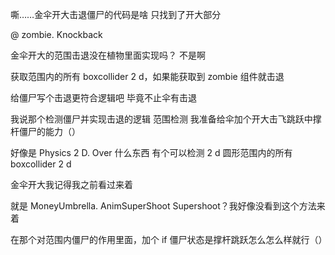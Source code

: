 嘶……金伞开大击退僵尸的代码是啥
只找到了开大部分

@‍ zombie. Knockback

金伞开大的范围击退没在植物里面实现吗？
 不是啊

获取范围内的所有 boxcollider 2 d，如果能获取到 zombie 组件就击退

给僵尸写个击退更符合逻辑吧
毕竟不止伞有击退

我说那个检测僵尸并实现击退的逻辑
范围检测
我准备给伞加个开大击飞跳跃中撑杆僵尸的能力（）

好像是 Physics 2 D. Over 什么东西
有个可以检测 2 d 圆形范围内的所有 boxcollider 2 d

金伞开大我记得我之前看过来着

就是 MoneyUmbrella. AnimSuperShoot
Supershoot？我好像没看到这个方法来着

在那个对范围内僵尸的作用里面，加个 if 僵尸状态是撑杆跳跃怎么怎么样就行（）

